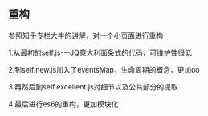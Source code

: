 ## 重构

参照知乎专栏大牛的讲解，对一个小页面进行重构

1.从最初的self.js---JQ意大利面条式的代码，可维护性很低

2.到self.new.js加入了eventsMap，生命周期的概念，更加oo

3.再然后到self.excellent.js对细节以及公共部分的提取

4.最后进行es6的重构，更加模块化



